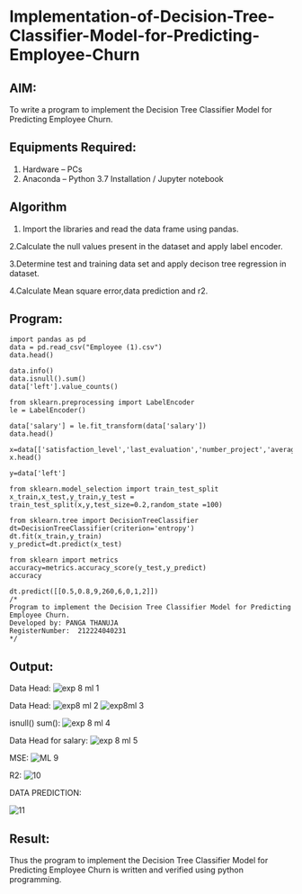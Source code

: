 # Implementation-of-Decision-Tree-Classifier-Model-for-Predicting-Employee-Churn

## AIM:
To write a program to implement the Decision Tree Classifier Model for Predicting Employee Churn.

## Equipments Required:
1. Hardware – PCs
2. Anaconda – Python 3.7 Installation / Jupyter notebook

## Algorithm
1. Import the libraries and read the data frame using pandas.


2.Calculate the null values present in the dataset and apply label encoder.


3.Determine test and training data set and apply decison tree regression in dataset.


4.Calculate Mean square error,data prediction and r2.



## Program:
```
import pandas as pd
data = pd.read_csv("Employee (1).csv")
data.head()

data.info()
data.isnull().sum()
data['left'].value_counts()

from sklearn.preprocessing import LabelEncoder
le = LabelEncoder()

data['salary'] = le.fit_transform(data['salary'])
data.head()

x=data[['satisfaction_level','last_evaluation','number_project','average_montly_hours','time_spend_company','Work_accident','promotion_last_5years','salary']]
x.head()

y=data['left']

from sklearn.model_selection import train_test_split
x_train,x_test,y_train,y_test = train_test_split(x,y,test_size=0.2,random_state =100)

from sklearn.tree import DecisionTreeClassifier
dt=DecisionTreeClassifier(criterion='entropy')
dt.fit(x_train,y_train)
y_predict=dt.predict(x_test)

from sklearn import metrics
accuracy=metrics.accuracy_score(y_test,y_predict)
accuracy

dt.predict([[0.5,0.8,9,260,6,0,1,2]])
/*
Program to implement the Decision Tree Classifier Model for Predicting Employee Churn.
Developed by: PANGA THANUJA
RegisterNumber:  212224040231
*/
```

## Output:

Data Head:
![exp 8 ml 1](https://github.com/user-attachments/assets/6dca7114-ff17-41b0-9dff-e33d184a0cbd)




Data Head:
![exp8 ml 2](https://github.com/user-attachments/assets/5a8862aa-3796-4009-b836-52a7e430d942)
![exp8ml 3](https://github.com/user-attachments/assets/3dd51dd0-eb2a-4ff0-94a4-2374dbb04c48)


isnull() sum():
![exp 8 ml 4](https://github.com/user-attachments/assets/0357b833-e18c-4757-8ac0-697ca00e6fd9)


Data Head for salary:
![exp 8 ml 5](https://github.com/user-attachments/assets/b556ee78-5a29-440e-9166-9fa1286dcbc4)

MSE:
![ML 9](https://github.com/user-attachments/assets/ee498c62-465a-4c4e-a009-151a77da8a59)

R2:
![10](https://github.com/user-attachments/assets/8f03e6f5-e956-4b53-a063-52a0da3dbde0)


DATA PREDICTION:

![11](https://github.com/user-attachments/assets/48059f5b-9128-4ebb-890e-224be234110c)






## Result:
Thus the program to implement the  Decision Tree Classifier Model for Predicting Employee Churn is written and verified using python programming.
